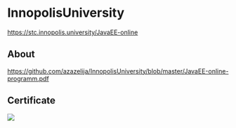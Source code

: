 # InnopolisUniversity

https://stc.innopolis.university/JavaEE-online

## About
https://github.com/azazelija/InnopolisUniversity/blob/master/JavaЕЕ-online-programm.pdf

## Certificate
![](https://stc.innopolis.university/upload/landing/a4a/удостоверение_о_повышении_квалификации@2x.png)
